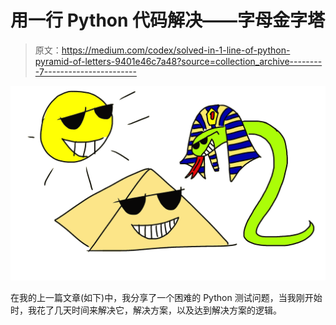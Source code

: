 # 用一行 Python 代码解决——字母金字塔

> 原文：<https://medium.com/codex/solved-in-1-line-of-python-pyramid-of-letters-9401e46c7a48?source=collection_archive---------7----------------------->

![](img/1d269a812dfd24a9afa165b9e7db89b3.png)

在我的上一篇文章(如下)中，我分享了一个困难的 Python 测试问题，当我刚开始时，我花了几天时间来解决它，解决方案，以及达到解决方案的逻辑。